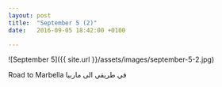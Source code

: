 ```yaml
---
layout: post
title:  "September 5 (2)"
date:   2016-09-05 18:42:00 +0100

---
```


![September 5]({{ site.url }}/assets/images/september-5-2.jpg)

Road to Marbella
في طريقي الى ماربيا